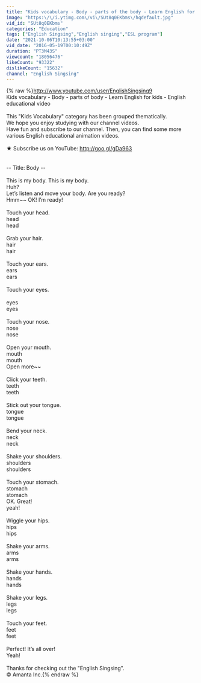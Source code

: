 ```yaml
---
title: "Kids vocabulary - Body - parts of the body - Learn English for kids - English educational video"
image: "https:\/\/i.ytimg.com\/vi\/SUt8q0EKbms\/hqdefault.jpg"
vid_id: "SUt8q0EKbms"
categories: "Education"
tags: ["English Singsing","English singing","ESL program"]
date: "2021-10-06T10:13:55+03:00"
vid_date: "2016-05-19T00:10:49Z"
duration: "PT3M43S"
viewcount: "18056476"
likeCount: "93322"
dislikeCount: "15632"
channel: "English Singsing"
---
```

{% raw %}<a rel="nofollow" target="blank" href="http://www.youtube.com/user/EnglishSingsing9">http://www.youtube.com/user/EnglishSingsing9</a><br />Kids vocabulary - Body - parts of body - Learn English for kids - English educational video<br /><br />This &quot;Kids Vocabulary&quot; category has been grouped thematically. <br />We hope you enjoy studying with our channel videos.<br />Have fun and subscribe to our channel. Then, you can find some more various English educational animation videos.<br /><br />★ Subscribe us on YouTube: <a rel="nofollow" target="blank" href="http://goo.gl/gDa963">http://goo.gl/gDa963</a><br /><br /><br />-- Title: Body --<br /><br />This is my body. This is my body. <br />Huh?<br />Let’s listen and move your body. Are you ready?<br />Hmm~~ OK! I’m ready!<br /><br />Touch your head.<br />head<br />head<br /><br />Grab your hair. <br />hair<br />hair<br /><br />Touch your ears. <br />ears<br />ears<br /><br />Touch your eyes. <br /><br />eyes<br />eyes<br /><br />Touch your nose. <br />nose<br />nose<br /><br />Open your mouth. <br />mouth<br />mouth<br />Open more~~<br /><br />Click your teeth. <br />teeth<br />teeth<br /><br />Stick out your tongue. <br />tongue<br />tongue<br /><br />Bend your neck. <br />neck<br />neck<br /><br />Shake your shoulders. <br />shoulders<br />shoulders<br /><br />Touch your stomach. <br />stomach<br />stomach<br />OK. Great! <br />yeah!<br /><br />Wiggle your hips.<br />hips<br />hips<br /><br />Shake your arms.<br />arms<br />arms<br /><br />Shake your hands. <br />hands<br />hands<br /><br />Shake your legs. <br />legs<br />legs<br /><br />Touch your feet.<br />feet<br />feet<br /><br />Perfect! It’s all over!<br />Yeah!<br /><br />Thanks for checking out the &quot;English Singsing&quot;.<br />© Amanta Inc.{% endraw %}
